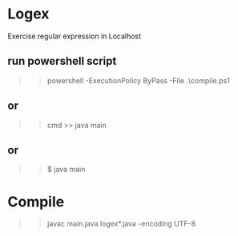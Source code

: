 # Logex
Exercise regular expression in Localhost


## run powershell script
>> powershell -ExecutionPolicy ByPass -File .\compile.ps1 

## or
>> cmd >> java main

## or
>> $ java main

# Compile
>> javac main.java logex\*.java -encoding UTF-8
